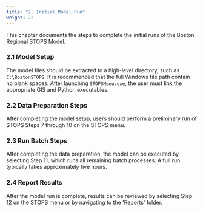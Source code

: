```yaml
---
title: "2. Initial Model Run"
weight: 22
---
```


This chapter documents the steps to complete the initial runs of the Boston Regional STOPS Model.

### 2.1 Model Setup
The model files should be extracted to a high-level directory, such as `C:\BostonSTOPS`. It is recommended that the full Windows file path contain no blank spaces. After launching `STOPSMenu.exe`, the user must link the appropriate GIS and Python executables.

### 2.2 Data Preparation Steps
After completing the model setup, users should perform a preliminary run of STOPS Steps 7 through 10 on the STOPS menu.

### 2.3 Run Batch Steps
After completing the data preparation, the model can be executed by selecting Step 11, which runs all remaining batch processes. A full run typically takes approximately five hours.

### 2.4 Report Results
After the model run is complete, results can be reviewed by selecting Step 12 on the STOPS menu or by navigating to the 'Reports' folder.